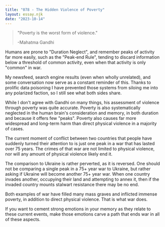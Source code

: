 ```yaml
---
title: "078 - The Hidden Violence of Poverty"
layout: essay.njk
date: "2023-10-14"
---
```


>"Poverty is the worst form of violence."
>
>-Mahatma Gandhi

Humans are prone to "Duration Neglect", and remember peaks of activity far more easily, such as the "Peak-end Rule", tending to discard information below a threshold of common activity, even when that activity is only "common" in war.

My newsfeed, search engine results (even when wholly unrelated), and some conversation now serve as a constant reminder of this. Thanks to prolific data poisoning I have prevented those systems from siloing me into any polarized faction, so I still see what both sides share.

While I don't agree with Gandhi on many things, his assessment of violence through poverty was quite accurate. Poverty is also systematically neglected in the human brain's consideration and memory, in both duration and because it offers few "peaks". Poverty also causes far more widespread and long-term harm than direct physical violence in a majority of cases.

The current moment of conflict between two countries that people have suddenly turned their attention to is just one peak in a war that has lasted over 75 years. The crimes of that war are not limited to physical violence, nor will any amount of physical violence likely end it.

The comparison to Ukraine is rather perverted, as it is reversed. One should not be comparing a single peak in a 75+ year war to Ukraine, but rather asking if Ukraine will become another 75+ year war. When one country invades another, occupying their land and attempting to annex it, then if the invaded country mounts stalwart resistance there may be no end.

Both examples of war have filled many mass graves and inflicted immense poverty, in addition to direct physical violence. That is what war does.

If you want to cement strong emotions in your memory as they relate to these current events, make those emotions carve a path that ends war in all of these aspects.